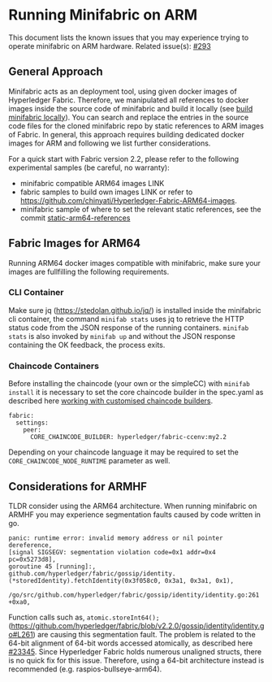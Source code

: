 # Running Minifabric on ARM

This document lists the known issues that you may experience trying to operate minifabric on ARM hardware. 
Related issue(s): [#293](https://github.com/hyperledger-labs/minifabric/issues/293)

## General Approach

Minifabric acts as an deployment tool, using given docker images of Hyperledger Fabric. Therefore, we manipulated all references to docker images inside the source code of minifabric and build it locally (see [build minifabric locally](https://github.com/hyperledger-labs/minifabric/blob/main/docs/README.md#build-minifabric-locally)). You can search and replace the entries in the source code files for the cloned minifabric repo by static references to ARM images of Fabric. In general, this approach requires building dedicated docker images for ARM and following we list further considerations.

For a quick start with Fabric version 2.2, please refer to the following experimental samples (be careful, no warranty):
- minifabric compatible ARM64 images LINK
- fabric samples to build own images LINK or refer to https://github.com/chinyati/Hyperledger-Fabric-ARM64-images.
- minifabric sample of where to set the relevant static references, see the commit [static-arm64-references](https://github.com/LIONS-DLT/minifabric/commit/810fc1177c9d4cf4ef1adf678ee3cf42f1325ea8)

## Fabric Images for ARM64

Running ARM64 docker images compatible with minifabric, make sure your images are fullfilling the following requirements.

### CLI Container

Make sure jq (https://stedolan.github.io/jq/) is installed inside the minifabric cli container, the command <code>minifab stats</code> uses jq to retrieve the HTTP status code from the JSON response of the running containers. <code>minifab stats</code> is also invoked by <code>minifab up</code> and without the JSON response containing the OK feedback, the process exits.

### Chaincode Containers

Before installing the chaincode (your own or the simpleCC) with <code>minifab install</code> it is necessary to set the core chaincode builder in the spec.yaml as described here [working with customised chaincode builders](https://github.com/hyperledger-labs/minifabric/blob/main/docs/README.md#working-with-customised-chaincode-builders).
	
```
fabric:
  settings:
    peer:
      CORE_CHAINCODE_BUILDER: hyperledger/fabric-ccenv:my2.2
```

Depending on your chaincode language it may be required to set the <code>CORE_CHAINCODE_NODE_RUNTIME</code> parameter as well.

## Considerations for ARMHF

TLDR consider using the ARM64 architecture. When running minifabric on ARMHF you may experience segmentation faults caused by code written in go.

```
panic: runtime error: invalid memory address or nil pointer dereference,
[signal SIGSEGV: segmentation violation code=0x1 addr=0x4 pc=0x5273d8],
goroutine 45 [running]:,
github.com/hyperledger/fabric/gossip/identity.(*storedIdentity).fetchIdentity(0x3f058c0, 0x3a1, 0x3a1, 0x1),
	/go/src/github.com/hyperledger/fabric/gossip/identity/identity.go:261 +0xa0,
```

Function calls such as, <code>atomic.storeInt64();</code>
(https://github.com/hyperledger/fabric/blob/v2.2.0/gossip/identity/identity.go#L261) are causing this segmentation fault. The problem is related to the 64-bit alignment of 64-bit words accessed atomically, as described here [#23345](https://github.com/golang/go/issues/23345). Since Hyperledger Fabric holds numerous unaligned structs, there is no quick fix for this issue. Therefore, using a 64-bit architecture instead is recommended (e.g. raspios-bullseye-arm64).
